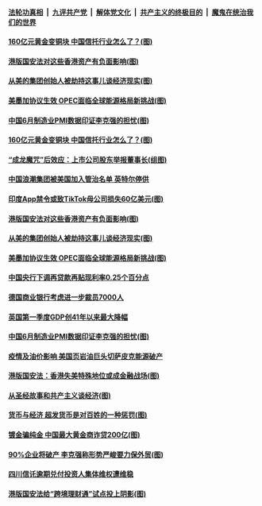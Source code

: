 

####  [法轮功真相](../../../../basic/blob/master/README.md?t=07021731) &nbsp;|&nbsp; [九评共产党](../../../../9ping.md/blob/master/README.md?t=07021731) &nbsp;|&nbsp; [解体党文化](../../../../jtdwh.md/blob/master/README.md?t=07021731)  &nbsp;|&nbsp; [共产主义的终极目的](../../../../gczydzjmd.md/blob/master/README.md?t=07021731) &nbsp;|&nbsp; [魔鬼在统治我们的世界](../../../../mgztzwmdsj.md/blob/master/README.md?t=07021731) 

#### [160亿元黄金变铜块 中国信托行业怎么了？(图)](../pages/p5/938358.md?t=07021731) 

#### [港版国安法对这些香港资产有负面影响(图)](../pages/p5/938357.md?t=07021731) 

#### [从美的集团创始人被劫持这事儿谈经济现实(图)](../pages/p5/938344.md?t=07021731) 

#### [美墨加协议生效 OPEC面临全球能源格局新挑战(图)](../pages/p5/938340.md?t=07021731) 


#### [中国6月制造业PMI数据印证李克强的担忧(图)](../pages/p5/938245.md?t=07021731) 

#### [160亿元黄金变铜块 中国信托行业怎么了？(图)](../pages/p5/938358.md?t=07021731) 

#### [“成龙魔咒”后效应：上市公司股东举报董事长(组图)](../pages/p5/938368.md?t=07021731) 

#### [中国浪潮集团被美国加入管治名单 英特尔停供](../pages/p5/938365.md?t=07021731) 

#### [印度App禁令或致TikTok母公司损失60亿美元(图)](../pages/p5/938364.md?t=07021731) 

#### [港版国安法对这些香港资产有负面影响(图)](../pages/p5/938357.md?t=07021731) 

#### [从美的集团创始人被劫持这事儿谈经济现实(图)](../pages/p5/938344.md?t=07021731) 

#### [美墨加协议生效 OPEC面临全球能源格局新挑战(图)](../pages/p5/938340.md?t=07021731) 


#### [中国央行下调再贷款再贴现利率0.25个百分点](../pages/p5/938264.md?t=07021731) 

#### [德国商业银行考虑进一步裁员7000人](../pages/p5/938262.md?t=07021731) 

#### [英国第一季度GDP创41年以来最大降幅](../pages/p5/938261.md?t=07021731) 

#### [中国6月制造业PMI数据印证李克强的担忧(图)](../pages/p5/938245.md?t=07021731) 

#### [疫情及油价影响 美国页岩油巨头切萨皮克能源破产](../pages/p5/938232.md?t=07021731) 

#### [港版国安法：香港失美特殊地位或成金融战场(图)](../pages/p5/938230.md?t=07021731) 

#### [从圣经故事和共产主义谈经济(图)](../pages/p5/938133.md?t=07021731) 

#### [货币与经济 超发货币是对百姓的一种惩罚(图)](../pages/p5/938130.md?t=07021731) 

#### [镀金骗纯金 中国最大黄金商诈贷200亿(图)](../pages/p5/938160.md?t=07021731) 

#### [90%企业将破产 李克强称形势严峻要力保外贸(图)](../pages/p5/938142.md?t=07021731) 

#### [四川信讬逾期兑付投资人集体维权遭维稳](../pages/p5/938159.md?t=07021731) 

#### [港版国安法给“跨境理财通”试点投上阴影(图)](../pages/p5/938156.md?t=07021731) 

